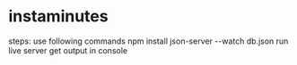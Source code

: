 # instaminutes
steps: use following commands
npm install
json-server --watch db.json
run live server
get output in console
